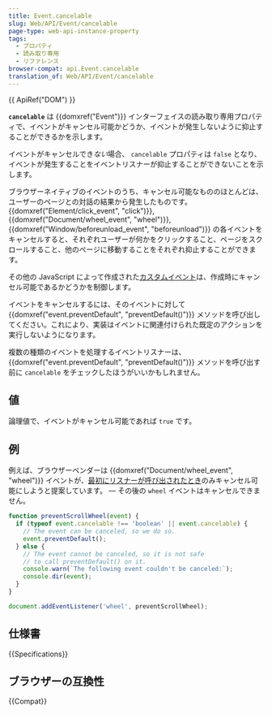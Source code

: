 ```yaml
---
title: Event.cancelable
slug: Web/API/Event/cancelable
page-type: web-api-instance-property
tags:
  - プロパティ
  - 読み取り専用
  - リファレンス
browser-compat: api.Event.cancelable
translation_of: Web/API/Event/cancelable
---
```

{{ ApiRef("DOM") }}

**`cancelable`** は {{domxref("Event")}} インターフェイスの読み取り専用プロパティで、イベントがキャンセル可能かどうか、イベントが発生しないように抑止することができるかを示します。

イベントがキャンセルでき*ない*場合、 `cancelable` プロパティは `false` となり、イベントが発生することをイベントリスナーが抑止することができないことを示します。

ブラウザーネイティブのイベントのうち、キャンセル可能なもののほとんどは、ユーザーのページとの対話の結果から発生したものです。 {{domxref("Element/click_event", "click")}}, {{domxref("Document/wheel_event", "wheel")}}, {{domxref("Window/beforeunload_event", "beforeunload")}} の各イベントをキャンセルすると、それぞれユーザーが何かをクリックすること、ページをスクロールすること、他のページに移動することをそれぞれ抑止することができます。

その他の JavaScript によって作成された[カスタムイベント](/ja/docs/Web/API/Event/Event)は、作成時にキャンセル可能であるかどうかを制御します。

イベントをキャンセルするには、そのイベントに対して {{domxref("event.preventDefault", "preventDefault()")}} メソッドを呼び出してください。これにより、実装はイベントに関連付けられた既定のアクションを実行しないようになります。

複数の種類のイベントを処理するイベントリスナーは、 {{domxref("event.preventDefault", "preventDefault()")}} メソッドを呼び出す前に `cancelable` をチェックしたほうがいいかもしれません。

## 値

論理値で、イベントがキャンセル可能であれば `true` です。

## 例

例えば、ブラウザーベンダーは {{domxref("Document/wheel_event", "wheel")}} イベントが、[最初にリスナーが呼び出されたとき](https://github.com/WICG/interventions/issues/33)のみキャンセル可能にしようと提案しています。 — その後の `wheel` イベントはキャンセルできません。

```js
function preventScrollWheel(event) {
  if (typeof event.cancelable !== 'boolean' || event.cancelable) {
    // The event can be canceled, so we do so.
    event.preventDefault();
  } else {
    // The event cannot be canceled, so it is not safe
    // to call preventDefault() on it.
    console.warn(`The following event couldn't be canceled:`);
    console.dir(event);
  }
}

document.addEventListener('wheel', preventScrollWheel);
```

## 仕様書

{{Specifications}}

## ブラウザーの互換性

{{Compat}}

